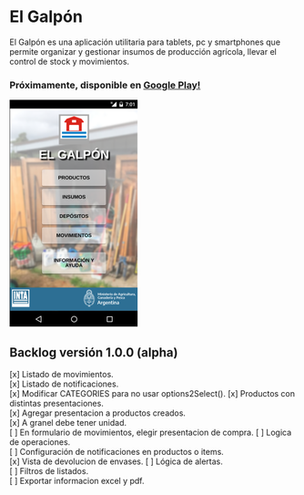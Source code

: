 # El Galpón

El Galpón es una aplicación utilitaria para tablets, pc y smartphones que permite organizar y gestionar insumos de producción agrícola, llevar el control de stock y movimientos.

### Próximamente, disponible en [Google Play!](https://play.google.com/store/apps/details?id=com.inta.elgalpon)  

![el-galpon](images/promo.png)   


## Backlog versión 1.0.0 (alpha)  

  [x] Listado de movimientos.  
  [x] Listado de notificaciones.  
  [x] Modificar CATEGORIES para no usar options2Select(). 
  [x] Productos con distintas presentaciones.  
  [x] Agregar presentacion a productos creados.  
  [x] A granel debe tener unidad.  
  [ ] En formulario de movimientos, elegir presentacion de compra.
  [ ] Logica de operaciones.  
  [ ] Configuración de notificaciones en productos o items.  
  [x] Vista de devolucion de envases. 
  [ ] Lógica de alertas.  
  [ ] Filtros de listados.  
  [ ] Exportar informacion excel y pdf.  